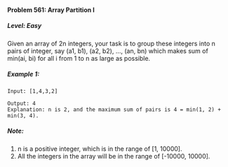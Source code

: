 #### Problem 561: Array Partition I

##### Level: Easy

Given an array of 2n integers, your task is to group these integers into n pairs of integer, say (a1, b1), (a2, b2), ..., (an, bn) which makes sum of min(ai, bi) for all i from 1 to n as large as possible.

##### Example 1:
```
Input: [1,4,3,2]

Output: 4
Explanation: n is 2, and the maximum sum of pairs is 4 = min(1, 2) + min(3, 4).
```
##### Note:
1. n is a positive integer, which is in the range of [1, 10000].
2. All the integers in the array will be in the range of [-10000, 10000].
